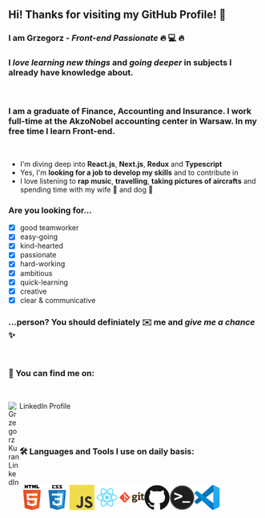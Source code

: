## Hi! Thanks for visiting my GitHub Profile! :wave:
### I am Grzegorz - *Front-end Passionate* :fire: :computer: :fire:
### I *love learning new things* and *going deeper* in subjects I already have knowledge about.

<br/> 

### I am a graduate of Finance, Accounting and Insurance. I work full-time at the AkzoNobel accounting center in Warsaw. In my free time I learn Front-end.

<br/> 

- I'm diving deep into **React.js**, **Next.js**, **Redux** and **Typescript**
- Yes, I'm **looking for a job to develop my skills** and to contribute in
- I love listening to **rap music**, **travelling**, **taking pictures of aircrafts** and spending time with my wife :woman: and dog :dog:


### Are you looking for...
- [x] good teamworker
- [x] easy-going
- [x] kind-hearted
- [x] passionate
- [x] hard-working
- [x] ambitious
- [x] quick-learning
- [x] creative
- [x] clear & communicative
### ...person? You should definiately :envelope: me and *give me a chance* ✨

<br/>

### :blue_heart:  You can find me on:
<br/> 

 LinkedIn Profile [<img align="left" alt="Grzegorz Kuran LinkedIn" width="22px" src="https://cdn.jsdelivr.net/npm/simple-icons@v3/icons/linkedin.svg" />][linkedin]
 
<br/>
<br/>

### 🛠️ Languages and Tools I use on daily basis: 
<br/>
<br/>

<img align="left" alt="HTML5" width="50px" src="https://raw.githubusercontent.com/github/explore/80688e429a7d4ef2fca1e82350fe8e3517d3494d/topics/html/html.png" />

<img align="left" alt="CSS3" width="50px" src="https://raw.githubusercontent.com/github/explore/80688e429a7d4ef2fca1e82350fe8e3517d3494d/topics/css/css.png" />

<img align="left" alt="JavaScript" width="50px" src="https://raw.githubusercontent.com/github/explore/80688e429a7d4ef2fca1e82350fe8e3517d3494d/topics/javascript/javascript.png" />

<img align="left" alt="React" width="50px" src="https://raw.githubusercontent.com/github/explore/80688e429a7d4ef2fca1e82350fe8e3517d3494d/topics/react/react.png" />

<img align="left" alt="Git" width="50px" src="https://raw.githubusercontent.com/github/explore/80688e429a7d4ef2fca1e82350fe8e3517d3494d/topics/git/git.png" />

<img align="left" alt="GitHub" width="50px" src="https://raw.githubusercontent.com/github/explore/78df643247d429f6cc873026c0622819ad797942/topics/github/github.png" />

<img align="left" alt="Terminal" width="50px" src="https://raw.githubusercontent.com/github/explore/80688e429a7d4ef2fca1e82350fe8e3517d3494d/topics/terminal/terminal.png" />

<img align="left" alt="Visual Studio Code" width="50px" src="https://raw.githubusercontent.com/github/explore/80688e429a7d4ef2fca1e82350fe8e3517d3494d/topics/visual-studio-code/visual-studio-code.png" />



[linkedin]: https://www.linkedin.com/in/grzegorz-kuran-151b97138/
[instagram]: https://www.instagram.com/lemoniadowyjoe/?hl=pl
[facebook]: https://www.facebook.com/grzegorz.kuran.18
